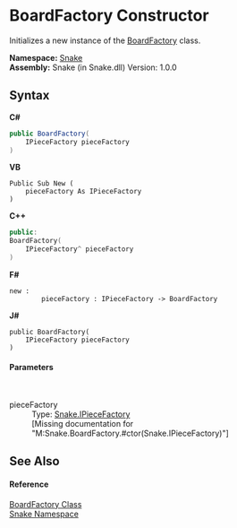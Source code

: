 # BoardFactory Constructor 
 

Initializes a new instance of the <a href="T_Snake_BoardFactory">BoardFactory</a> class.

**Namespace:**&nbsp;<a href="N_Snake">Snake</a><br />**Assembly:**&nbsp;Snake (in Snake.dll) Version: 1.0.0

## Syntax

**C#**<br />
``` C#
public BoardFactory(
	IPieceFactory pieceFactory
)
```

**VB**<br />
``` VB
Public Sub New ( 
	pieceFactory As IPieceFactory
)
```

**C++**<br />
``` C++
public:
BoardFactory(
	IPieceFactory^ pieceFactory
)
```

**F#**<br />
``` F#
new : 
        pieceFactory : IPieceFactory -> BoardFactory
```

**J#**<br />
``` J#
public BoardFactory(
	IPieceFactory pieceFactory
)
```


#### Parameters
&nbsp;<dl><dt>pieceFactory</dt><dd>Type: <a href="T_Snake_IPieceFactory">Snake.IPieceFactory</a><br />\[Missing <param name="pieceFactory"/> documentation for "M:Snake.BoardFactory.#ctor(Snake.IPieceFactory)"\]</dd></dl>

## See Also


#### Reference
<a href="T_Snake_BoardFactory">BoardFactory Class</a><br /><a href="N_Snake">Snake Namespace</a><br />